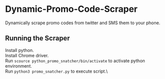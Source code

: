 # Dynamic-Promo-Code-Scraper
Dynamically scrape promo codes from twitter and SMS them to your phone.

## Running the Scraper
Install python.\
Install Chrome driver.\
Run `scource python_promo_snatcher/bin/activate` to activate python environment.\
Run `python3 promo_snatcher.py` to execute script.\
